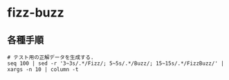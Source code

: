 # fizz-buzz

## 各種手順

    # テスト用の正解データを生成する.
    seq 100 | sed -r '3~3s/.*/Fizz/; 5~5s/.*/Buzz/; 15~15s/.*/FizzBuzz/' | xargs -n 10 | column -t

